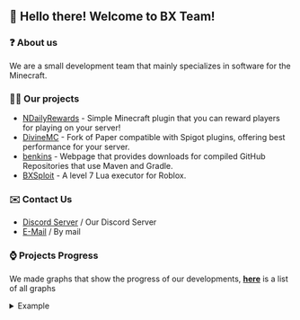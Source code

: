 ## :wave: Hello there! Welcome to BX Team!

### ❓ About us
We are a small development team that mainly specializes in software for the Minecraft.

### 👨‍💻 Our projects
- [NDailyRewards](https://github.com/BX-Team/NDailyRewards) - Simple Minecraft plugin that you can reward players for playing on your server!
- [DivineMC](https://github.com/DivineMC/DivineMC) - Fork of Paper compatible with Spigot plugins, offering best performance for your server.
- [benkins](https://github.com/NONPLAYT/benkins) - Webpage that provides downloads for compiled GitHub Repositories that use Maven and Gradle.
- [BXSploit](https://github.com/BX-Team/BXSploit) - A level 7 Lua executor for Roblox.

### ✉️ Contact Us
- [Discord Server](https://discord.gg/p7cxhw7E2M) / Our Discord Server
- [E-Mail](mailto:support@bxteam.gq) / By mail

### ⌚ Projects Progress

We made graphs that show the progress of our developments, **[here](https://docs.google.com/document/d/1SUyBmiN8oULjvML4TekGHnktnAuSQAV49We1QPFAs_4/edit?usp=sharing)** is a list of all graphs

<details>
  <summary>Example</summary>
  <img src="https://user-images.githubusercontent.com/76615486/218581968-cab1dc62-7b15-4de1-8eb3-0acb2ff4acb5.png" alt="">
</details>

